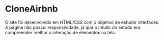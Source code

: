 # CloneAirbnb
O site foi desenvolvido em HTML/CSS com o objetivo de estudar interfaces. A página não possui responsividade,
já que o intuito do estudo era compreender melhor a interação de elementos na tela.
